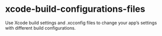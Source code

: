 # xcode-build-configurations-files
Use Xcode build settings and .xcconfig files to change your app’s settings with different build configurations.
